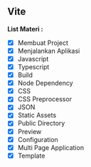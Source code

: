 ## Vite

**List Materi :**
- [x] Membuat Project
- [x] Menjalankan Aplikasi
- [x] Javascript
- [x] Typescript
- [x] Build
- [x] Node Dependency
- [x] CSS
- [x] CSS Preprocessor
- [x] JSON
- [x] Static Assets
- [x] Public Directory
- [x] Preview
- [x] Configuration
- [x] Multi Page Application
- [x] Template
<!--stackedit_data:
eyJoaXN0b3J5IjpbLTU4OTYxNTAxNF19
-->
